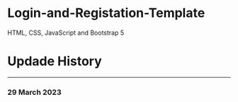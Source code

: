 # Login-and-Registation-Template
HTML, CSS, JavaScript and Bootstrap 5



# Updade History 
<hr>

<h3>29 March 2023</h3>


